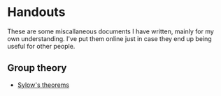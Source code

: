 # Handouts

These are some miscallaneous documents I have written, mainly for my own understanding. I've put them online just in case they end up being useful for other people.

## Group theory

- [Sylow's theorems](handouts/Sylow.pdf)
